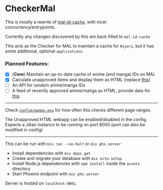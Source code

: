 # CheckerMal

This is mostly a rewrite of [mal-id-cache](https://github.com/seanbreckenridge/mal-id-cache), with nicer concurrency/entrypoints.

Currently any changes discovered by this are back filled to `mal-id-cache`

This acts as the Checker for MAL to maintain a cache for `Hiyori`, but it has some additional, optional `applications`.

### Planned Features:

- [x] (**Core**) Maintain an up-to-date cache of anime (and manga) IDs on MAL
- [x] Calculate unapproved items and display them as HTML (replace [this](https://github.com/seanbreckenridge/mal-unapproved))
- [ ] An API for random anime/manga IDs
- [ ] A feed of recently approved anime/manga as HTML, provide data for [this](https://github.com/seanbreckenridge/mal-notify-bot)

---

Check [`config/pages.exs`](./config/pages.exs) for how often this checks different page ranges.

The Unapproved HTML webapp can be enabled/disabled in the config. Expects a Jikan instance to be running on port 8000 (port can also be modified in config)

---

This can be run with `mix run --no-halt` or `mix phx.server`

- Install dependencies with `mix deps.get`
- Create and migrate your database with `mix ecto.setup`
- Install Node.js dependencies with `npm install` inside the `assets` directory
- Start Phoenix endpoint with `mix phx.server`

Server is hosted on `localhost:4001`.
